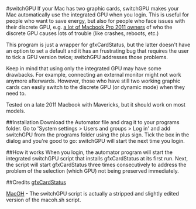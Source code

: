 #switchGPU
If your Mac has two graphic cards, switchGPU makes your Mac automatically use the integrated GPU when you login. This is useful for people who want to save energy, but also for people who face issues with their discrete GPU, e.g. [a lot of Macbook Pro 2011 owners][1] of who the discrete GPU causes lots of trouble (like crashes, reboots, etc.)

This program is just a wrapper for gfxCardStatus, but the latter doesn't have an option to set a default and it has an frustrating bug that requires the user to tick a GPU version twice; switchGPU addresses those problems.

Keep in mind that using only the integrated GPU may have some drawbacks. For example, connecting an external monitor might not work anymore afterwards. However, those who have still two working graphic cards can easily switch to the discrete GPU (or dynamic mode) when they need to.

Tested on a late 2011 Macbook with Mavericks, but it should work on most models.

##Installation
Download the Automator file and drag it to your programs folder. Go to 'System settings > Users and groups > Log in' and add switchGPU from the programs folder using the plus sign. Tick the box in the dialog and you're good to go: switchGPU will start the next time you login.

##How it works
When you login, the automator program will start the integrated switchGPU script that installs gfxCardStatus at its first run. Next, the script will start gfxCardStatus three times consecutively to address the problem of the selection (which GPU) not being preserved immediately.

##Credits
[gfxCardStatus][2]

[MacOH][3] - The switchGPU script is actually a stripped and slightly edited version of the macoh.sh script.


  [1]: http://www.mbp2011.com/
  [2]: http://gfx.io/
  [3]: https://github.com/qnxor/macoh

